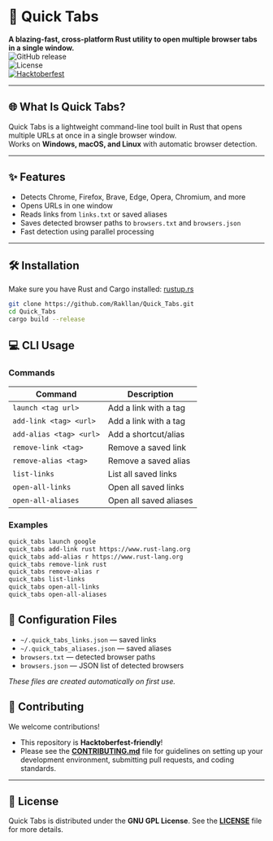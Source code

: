 # 🚀 Quick Tabs

**A blazing-fast, cross-platform Rust utility to open multiple browser tabs in a single window.**  
![GitHub release](https://img.shields.io/github/v/release/Rakllan/Quick_Tabs)  
![License](https://img.shields.io/github/license/Rakllan/Quick_Tabs)  
[![Hacktoberfest](https://img.shields.io/badge/Hacktoberfest-friendly-blueviolet)](https://hacktoberfest.com/)

---

## 🌐 What Is Quick Tabs?

Quick Tabs is a lightweight command-line tool built in Rust that opens multiple URLs at once in a single browser window.  
Works on **Windows, macOS, and Linux** with automatic browser detection.

---

## ✨ Features

- Detects Chrome, Firefox, Brave, Edge, Opera, Chromium, and more  
- Opens URLs in one window  
- Reads links from `links.txt` or saved aliases  
- Saves detected browser paths to `browsers.txt` and `browsers.json`  
- Fast detection using parallel processing

---

## 🛠 Installation

Make sure you have Rust and Cargo installed: [rustup.rs](https://rustup.rs)

```bash
git clone https://github.com/Rakllan/Quick_Tabs.git
cd Quick_Tabs
cargo build --release
```

## 💻 CLI Usage

### Commands

| Command              | Description                                         |
|----------------------|-----------------------------------------------------|
| `launch <tag url>`   | Add a link with a tag                              |
| `add-link <tag> <url>`  | Add a link with a tag                            |
| `add-alias <tag> <url>` | Add a shortcut/alias                            |
| `remove-link <tag>`  | Remove a saved link                                |
| `remove-alias <tag>` | Remove a saved alias                               |
| `list-links`         | List all saved links                               |
| `open-all-links`     | Open all saved links                             |
| `open-all-aliases`   | Open all saved aliases                           |

### Examples

```bash
quick_tabs launch google
quick_tabs add-link rust https://www.rust-lang.org
quick_tabs add-alias r https://www.rust-lang.org
quick_tabs remove-link rust
quick_tabs remove-alias r
quick_tabs list-links
quick_tabs open-all-links
quick_tabs open-all-aliases
```

## 📂 Configuration Files

- `~/.quick_tabs_links.json` — saved links  
- `~/.quick_tabs_aliases.json` — saved aliases  
- `browsers.txt` — detected browser paths  
- `browsers.json` — JSON list of detected browsers  

*These files are created automatically on first use.*

## 🤝 Contributing

We welcome contributions!

* This repository is **Hacktoberfest-friendly**!
* Please see the **[CONTRIBUTING.md](CONTRIBUTING.md)** file for guidelines on setting up your development environment, submitting pull requests, and coding standards.

---

## 📜 License

Quick Tabs is distributed under the **GNU GPL License**. See the **[LICENSE](LICENSE)** file for more details.
